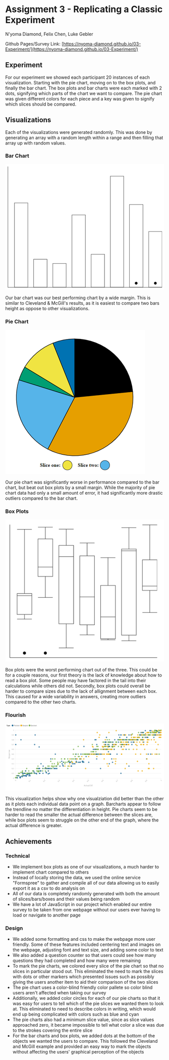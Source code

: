 # Assignment 3 - Replicating a Classic Experiment

N'yoma Diamond, Felix Chen, Luke Gebler

Github Pages/Survey Link: [https://nyoma-diamond.github.io/03-Experiment/](https://nyoma-diamond.github.io/03-Experiment/)

## Experiment

For our experiment we showed each participant 20 instances of each visualization. Starting with the pie chart, moving on to the box plots, and finally the bar chart. The box plots and bar charts were each marked with 2 dots, signifying which parts of the chart we want to compare. The pie chart was given different colors for each piece and a key was given to signify which slices should be compared.

## Visualizations

Each of the visualizations were generated randomly. This was done by generating an array with a random length within a range and then filling that array up with random values.

### Bar Chart

![Bar Chart](img/bar.png)

Our bar chart was our best performing chart by a wide margin. This is similar to Cleveland & McGill's results, as it is easiest to compare two bars height as oppose to other visualizations.

### Pie Chart

![Pie Chart](img/pie.png)

Our pie chart was significantly worse in performance compared to the bar chart, but beat out box plots by a small margin. While the majority of pie chart data had only a small amount of error, it had significantly more drastic outliers compared to the bar chart.

### Box Plots

![Box Plots](img/box.png)

Box plots were the worst performing chart out of the three. This could be for a couple reasons, our first theory is the lack of knowledge about how to read a box plot. Some people may have factored in the tail into their calculations while others did not. Secondly, box plots could overall be harder to compare sizes due to the lack of allignment between each box. This caused for a wide variability in answers, creating more outliers compared to the other two charts.

### Flourish

![Flourish](img/Size_Comparisons.png)

This visualization helps show why one visualziation did better than the other as it plots each individual data point on a graph. Barcharts appear to follow the trendline no matter the differentiation in height. Pie charts seem to be harder to read the smaller the actual difference between the slices are, while box plots seem to struggle on the other end of the graph, where the actual difference is greater.

## Achievements

### Technical

- We implement box plots as one of our visualizations, a much harder to implement chart compared to others
- Instead of locally storing the data, we used the online service "Formspree" to gather and compile all of our data allowing us to easily export it as a csv to do analysis on
- All of our data is completely randomly generated with both the amount of slices/bars/boxes and their values being random
- We have a lot of JavaScript in our project which enabled our entire survey to be taken from one webpage without our users ever having to load or navigate to another page

### Design

- We added some formatting and css to make the webpage more user friendly. Some of these features included centering text and images on the webpage, adjusting font and text size, and adding some color to text
- We also added a question counter so that users could see how many questions they had completed and how many were remaining
- To mark the pie charts, we colored every slice of the pie chart so that no slices in particular stood out. This eliminated the need to mark the slices with dots or other markers which presented issues such as possibly giving the users another item to aid their comparison of the two slices
- The pie chart uses a color-blind friendly color pallete so color blind users aren't affected when taking our survey
- Additionally, we added color circles for each of our pie charts so that it was easy for users to tell which of the pie slices we wanted them to look at. This eliminated to need to describe colors in writing, which would end up being complicated with colors such as blue and cyan
- The pie charts also had a minimum slice value, since as slice values approached zero, it became impossible to tell what color a slice was due to the strokes covering the entire slice
- For the bar charts and box plots, we added dots at the bottom of the objects we wanted the users to compare. This followed the Cleveland and McGill example and provided an easy way to mark the objects without affecting the users' graphical perception of the objects
